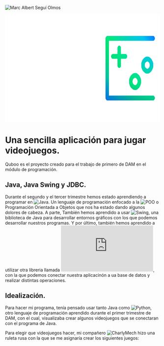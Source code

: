 ![Marc Albert Seguí Olmos](https://github.com/MarcASO1560)

<p align="center">
  <img width="700" height="350" src="img/logo.png">
</p>

# Una sencilla aplicación para jugar videojuegos.
Quboo es el proyecto creado para el trabajo de primero de DAM en el módulo de programación.

## Java, Java Swing y JDBC.
Durante el segundo y el tercer trimestre hemos estado aprendiendo a programar en ![Java](https://www.java.com/es/). Un lenguaje de programación enfocado a la ![POO](https://es.wikipedia.org/wiki/Programaci%C3%B3n_orientada_a_objetos) o Programación Orientada a Objetos que nos ha estado dando algunos dolores de cabeza. A parte, También hemos aprendido a usar ![Swing](https://es.wikipedia.org/wiki/Swing_(biblioteca_gr%C3%A1fica)), una biblioteca de Java para desarrollar entornos gráficos con los que podemos desarrollar nuestros programas. Y por último, también hemos aprendido a utilizar otra libreria llamada ![JDBC](https://www.oracle.com/es/database/technologies/jdbc-migration.html), con la que podemos conectar nuestra aplicacinón a ua base de datos y realizar distintas operaciones.

## Idealización.
Para hacer mi programa, tenía pensado usar tanto Java como ![Python](https://www.python.org/), otro lenguaje de programación aprendido durante el primer trimestre de DAM, con el cual, visualizaba crear algunos videojuegos que se conectaran con el programa de Java.

Para elegir que videojuegos hacer, mi compañero ![CharlyMech](https://github.com/CharlyMech) hizo una ruleta rusa con la que se me asignaría crear los siguientes juegos:


